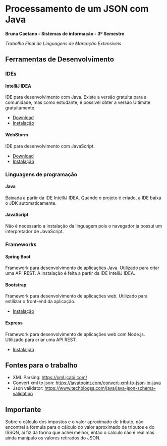 # Processamento de um JSON com Java
**Bruna Caetano - Sistemas de informação - 3º Semestre**

_Trabalho Final de Linguagens de Marcação Extensíveis_

## Ferramentas de Desenvolvimento

### IDEs
#### IntelliJ IDEA
IDE para desenvolvimento com Java. Existe a versão gratuita para a comunidade, mas como estudante, é possivel obter a versao Ultimate gratuitamente.
- [Download](https://www.jetbrains.com/idea/download/#section=windows)
- [Instalação](https://www.jetbrains.com/help/idea/installation-guide.html#silent)

#### WebStorm
IDE para desenvolvimento com JavaScript.
- [Download](https://www.jetbrains.com/webstorm/download/#section=windows)
- [Instalação](https://www.jetbrains.com/help/webstorm/installation-guide.html#silent)

### Linguagens de programação
#### Java
Baixada a partir da IDE IntelliJ IDEA. Quando o projeto é criado, a IDE baixa o JDK automaticamente.

#### JavaScript
Não é necessario a instalação da linguagem pois o navegador ja possui um interpretador de JavaScript.

### Frameworks
#### Spring Boot
Framework para desenvolvimento de aplicações Java. Utilizado para criar uma API REST. A instalação é feita a partir da IDE IntelliJ IDEA.

#### Bootstrap
Framework para desenvolvimento de aplicações web. Utilizado para estilizar o front-end da aplicação.
- [Instalação](https://getbootstrap.com/docs/4.5/getting-started/download/)

#### Express
Framework para desenvolvimento de aplicações web com Node.js. Utilizado para criar uma API REST.
- [Instalação](https://expressjs.com/pt-br/starter/generator.html)

## Fontes para o trabalho
- XML Parsing: https://xml.jcabi.com/
- Convert xml to json: https://javatpoint.com/convert-xml-to-json-in-java
- Json validator: https://www.techblogss.com/java/java-json-schema-validation

## Importante
Sobre o cálculo dos impostos e o valor aproximado de tributo, 
não encontrei a fórmula para o cálculo do valor aproximado de tributos e do ISSQN, 
ai fiz da forma que achei melhor, 
então o calculo não é real mas ainda manipulo os valores retirados do JSON.